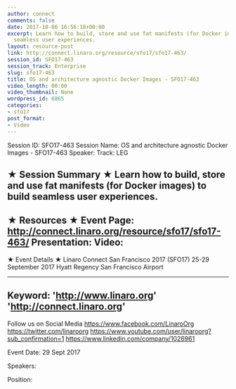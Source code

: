 ```yaml
---
author: connect
comments: false
date: 2017-10-06 16:56:18+00:00
excerpt: Learn how to build, store and use fat manifests (for Docker images) to build
  seamless user experiences.
layout: resource-post
link: http://connect.linaro.org/resource/sfo17/sfo17-463/
session_id: SFO17-463
session_track: Enterprise
slug: sfo17-463
title: OS and architecture agnostic Docker Images - SFO17-463
video_length: 00:00
video_thumbnail: None
wordpress_id: 6865
categories:
- sfo17
post_format:
- Video
---
```


Session ID: SFO17-463
Session Name: OS and architecture agnostic Docker Images - SFO17-463
Speaker: 
Track: LEG


★ Session Summary ★
Learn how to build, store and use fat manifests (for Docker images) to build seamless user experiences.
---------------------------------------------------
★ Resources ★
Event Page: http://connect.linaro.org/resource/sfo17/sfo17-463/
Presentation: 
Video: 
 ---------------------------------------------------

★ Event Details ★
Linaro Connect San Francisco 2017 (SFO17)
25-29 September 2017
Hyatt Regency San Francisco Airport

---------------------------------------------------
Keyword: 
'http://www.linaro.org'
'http://connect.linaro.org'
---------------------------------------------------
Follow us on Social Media
https://www.facebook.com/LinaroOrg
https://twitter.com/linaroorg
https://www.youtube.com/user/linaroorg?sub_confirmation=1
https://www.linkedin.com/company/1026961

Event Date: 29 Sept 2017

Speakers: 

Position: